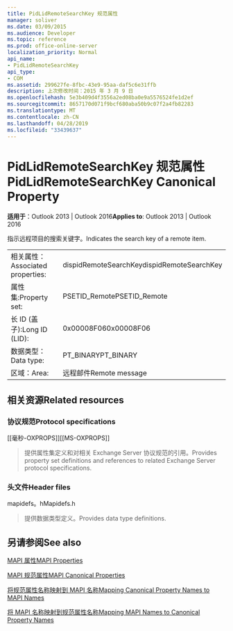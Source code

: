 ```yaml
---
title: PidLidRemoteSearchKey 规范属性
manager: soliver
ms.date: 03/09/2015
ms.audience: Developer
ms.topic: reference
ms.prod: office-online-server
localization_priority: Normal
api_name:
- PidLidRemoteSearchKey
api_type:
- COM
ms.assetid: 299627fe-8fbc-43e9-95aa-daf5c6e31ffb
description: 上次修改时间：2015 年 3 月 9 日
ms.openlocfilehash: 5e3b409d4f3556a2ed08ba0e9a5576524fe1d2ef
ms.sourcegitcommit: 8657170d071f9bcf680aba50b9c07f2a4fb82283
ms.translationtype: MT
ms.contentlocale: zh-CN
ms.lasthandoff: 04/28/2019
ms.locfileid: "33439637"
---
```

# <a name="pidlidremotesearchkey-canonical-property"></a><span data-ttu-id="3d55b-103">PidLidRemoteSearchKey 规范属性</span><span class="sxs-lookup"><span data-stu-id="3d55b-103">PidLidRemoteSearchKey Canonical Property</span></span>

  
  
<span data-ttu-id="3d55b-104">**适用于**：Outlook 2013 | Outlook 2016</span><span class="sxs-lookup"><span data-stu-id="3d55b-104">**Applies to**: Outlook 2013 | Outlook 2016</span></span> 
  
<span data-ttu-id="3d55b-105">指示远程项目的搜索关键字。</span><span class="sxs-lookup"><span data-stu-id="3d55b-105">Indicates the search key of a remote item.</span></span>
  
|||
|:-----|:-----|
|<span data-ttu-id="3d55b-106">相关属性：</span><span class="sxs-lookup"><span data-stu-id="3d55b-106">Associated properties:</span></span>  <br/> |<span data-ttu-id="3d55b-107">dispidRemoteSearchKey</span><span class="sxs-lookup"><span data-stu-id="3d55b-107">dispidRemoteSearchKey</span></span>  <br/> |
|<span data-ttu-id="3d55b-108">属性集:</span><span class="sxs-lookup"><span data-stu-id="3d55b-108">Property set:</span></span>  <br/> |<span data-ttu-id="3d55b-109">PSETID_Remote</span><span class="sxs-lookup"><span data-stu-id="3d55b-109">PSETID_Remote</span></span>  <br/> |
|<span data-ttu-id="3d55b-110">长 ID (盖子):</span><span class="sxs-lookup"><span data-stu-id="3d55b-110">Long ID (LID):</span></span>  <br/> |<span data-ttu-id="3d55b-111">0x00008F06</span><span class="sxs-lookup"><span data-stu-id="3d55b-111">0x00008F06</span></span>  <br/> |
|<span data-ttu-id="3d55b-112">数据类型：</span><span class="sxs-lookup"><span data-stu-id="3d55b-112">Data type:</span></span>  <br/> |<span data-ttu-id="3d55b-113">PT_BINARY</span><span class="sxs-lookup"><span data-stu-id="3d55b-113">PT_BINARY</span></span>  <br/> |
|<span data-ttu-id="3d55b-114">区域：</span><span class="sxs-lookup"><span data-stu-id="3d55b-114">Area:</span></span>  <br/> |<span data-ttu-id="3d55b-115">远程邮件</span><span class="sxs-lookup"><span data-stu-id="3d55b-115">Remote message</span></span>  <br/> |
   
## <a name="related-resources"></a><span data-ttu-id="3d55b-116">相关资源</span><span class="sxs-lookup"><span data-stu-id="3d55b-116">Related resources</span></span>

### <a name="protocol-specifications"></a><span data-ttu-id="3d55b-117">协议规范</span><span class="sxs-lookup"><span data-stu-id="3d55b-117">Protocol specifications</span></span>

<span data-ttu-id="3d55b-118">[[毫秒-OXPROPS]]</span><span class="sxs-lookup"><span data-stu-id="3d55b-118">[[MS-OXPROPS]]</span></span> 
  
> <span data-ttu-id="3d55b-119">提供属性集定义和对相关 Exchange Server 协议规范的引用。</span><span class="sxs-lookup"><span data-stu-id="3d55b-119">Provides property set definitions and references to related Exchange Server protocol specifications.</span></span>
    
### <a name="header-files"></a><span data-ttu-id="3d55b-120">头文件</span><span class="sxs-lookup"><span data-stu-id="3d55b-120">Header files</span></span>

<span data-ttu-id="3d55b-121">mapidefs。h</span><span class="sxs-lookup"><span data-stu-id="3d55b-121">Mapidefs.h</span></span>
  
> <span data-ttu-id="3d55b-122">提供数据类型定义。</span><span class="sxs-lookup"><span data-stu-id="3d55b-122">Provides data type definitions.</span></span>
    
## <a name="see-also"></a><span data-ttu-id="3d55b-123">另请参阅</span><span class="sxs-lookup"><span data-stu-id="3d55b-123">See also</span></span>



[<span data-ttu-id="3d55b-124">MAPI 属性</span><span class="sxs-lookup"><span data-stu-id="3d55b-124">MAPI Properties</span></span>](mapi-properties.md)
  
[<span data-ttu-id="3d55b-125">MAPI 规范属性</span><span class="sxs-lookup"><span data-stu-id="3d55b-125">MAPI Canonical Properties</span></span>](mapi-canonical-properties.md)
  
[<span data-ttu-id="3d55b-126">将规范属性名称映射到 MAPI 名称</span><span class="sxs-lookup"><span data-stu-id="3d55b-126">Mapping Canonical Property Names to MAPI Names</span></span>](mapping-canonical-property-names-to-mapi-names.md)
  
[<span data-ttu-id="3d55b-127">将 MAPI 名称映射到规范属性名称</span><span class="sxs-lookup"><span data-stu-id="3d55b-127">Mapping MAPI Names to Canonical Property Names</span></span>](mapping-mapi-names-to-canonical-property-names.md)

